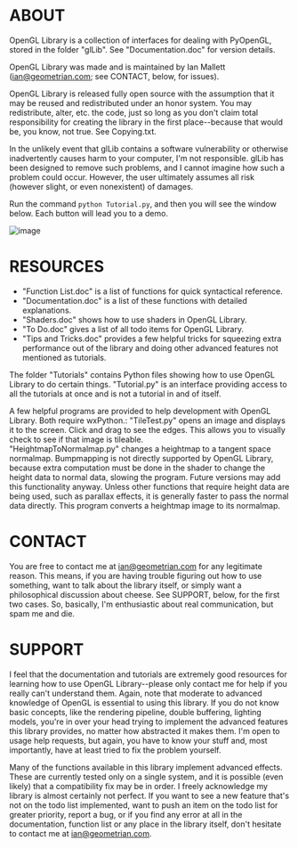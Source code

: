 # ABOUT

OpenGL Library is a collection of interfaces for dealing with PyOpenGL, stored in the folder "glLib".  See "Documentation.doc" for version details.  

OpenGL Library was made and is maintained by Ian Mallett (ian@geometrian.com; see CONTACT, below, for issues).  

OpenGL Library is released fully open source with the assumption that it may be reused and redistributed under an honor system.  You may redistribute, alter, etc. the code, just so long as you don't claim total responsibility for creating the library in the first place--because that would be, you know, not true.  See Copying.txt.  

In the unlikely event that glLib contains a software vulnerability or otherwise inadvertently causes harm to your computer, I'm not responsible.  glLib has been designed to remove such problems, and I cannot imagine how such a problem could occur.  However, the user ultimately assumes all risk (however slight, or even nonexistent) of damages.


Run the command `python Tutorial.py`, and then you will see the window below. Each button will lead you to a demo.

![image](https://user-images.githubusercontent.com/81862747/143978262-8e3f0354-f899-4113-8f21-2d6c468968a4.png)



# RESOURCES

* "Function List.doc" is a list of functions for quick syntactical reference.
* "Documentation.doc" is a list of these functions with detailed explanations.
* "Shaders.doc" shows how to use shaders in OpenGL Library.
* "To Do.doc" gives a list of all todo items for OpenGL Library.
* "Tips and Tricks.doc" provides a few helpful tricks for squeezing extra performance out of the library and doing other advanced features not mentioned as tutorials.  

The folder "Tutorials" contains Python files showing how to use OpenGL Library to do certain things.  "Tutorial.py" is an interface providing access to all the tutorials at once and is not a tutorial in and of itself.  

A few helpful programs are provided to help development with OpenGL Library.  Both require wxPython.:
"TileTest.py" opens an image and displays it to the screen.  Click and drag to see the edges.  This allows you to visually check to see if that image is tileable.  
"HeightmapToNormalmap.py" changes a heightmap to a tangent space normalmap.  Bumpmapping is not directly supported by OpenGL Library, because extra computation must be done in the shader to change the height data to normal data, slowing the program.  Future versions may add this functionality anyway.  Unless other functions that require height data are being used, such as parallax effects, it is generally faster to pass the normal data directly.  This program converts a heightmap image to its normalmap.


# CONTACT

You are free to contact me at ian@geometrian.com for any legitimate reason.  This means, if you are having trouble figuring out how to use something, want to talk about the library itself, or simply want a philosophical discussion about cheese.  See SUPPORT, below, for the first two cases.  So, basically, I'm enthusiastic about real communication, but spam me and die.  


# SUPPORT

I feel that the documentation and tutorials are extremely good resources for learning how to use OpenGL Library--please only contact me for help if you really can't understand them.  Again, note that moderate to advanced knowledge of OpenGL is essential to using this library.  If you do not know basic concepts, like the rendering pipeline, double buffering, lighting models, you're in over your head trying to implement the advanced features this library provides, no matter how abstracted it makes them.  I'm open to usage help requests, but again, you have to know your stuff and, most importantly, have at least tried to fix the problem yourself.  

Many of the functions available in this library implement advanced effects.  These are currently tested only on a single system, and it is possible (even likely) that a compatibility fix may be in order.  I freely acknowledge my library is almost certainly not perfect.  If you want to see a new feature that's not on the todo list implemented, want to push an item on the todo list for greater priority, report a bug, or if you find any error at all in the documentation, function list or any place in the library itself, don't hesitate to contact me at ian@geometrian.com.  

